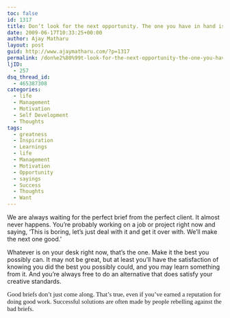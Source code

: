```yaml
---
toc: false
id: 1317
title: Don’t look for the next opportunity. The one you have in hand is the opportunity
date: 2009-06-17T10:33:25+00:00
author: Ajay Matharu
layout: post
guid: http://www.ajaymatharu.com/?p=1317
permalink: /don%e2%80%99t-look-for-the-next-opportunity-the-one-you-have-in-hand-is-the-opportunity/
ljID:
  - 257
dsq_thread_id:
  - 465387308
categories:
  - life
  - Management
  - Motivation
  - Self Development
  - Thoughts
tags:
  - greatness
  - Inspiration
  - Learnings
  - life
  - Management
  - Motivation
  - Opportunity
  - sayings
  - Success
  - Thoughts
  - Want
---
```

<p class="MsoNormal">
  We are always waiting for the perfect brief from the perfect client. It almost never happens. You’re probably working on a job or project right now and saying, ‘This is boring, let’s just deal with it and get it over with. We’ll make the next one good.’
</p>

<p class="MsoNormal">
  Whatever is on your desk right now, that’s the one. Make it the best you possibly can. It may not be great, but at least you’ll have the satisfaction of knowing you did the best you possibly could, and you may learn something from it. And you’re always free to do an alternative that does satisfy your creative standards.
</p>

<span style="font-size: 11pt; line-height: 115%; font-family: &quot;Calibri&quot;,&quot;sans-serif&quot;;">Good briefs don’t just come along. That’s true, even if you’ve earned a reputation for doing good work. Successful solutions are often made by people rebelling against the bad briefs.</span>

